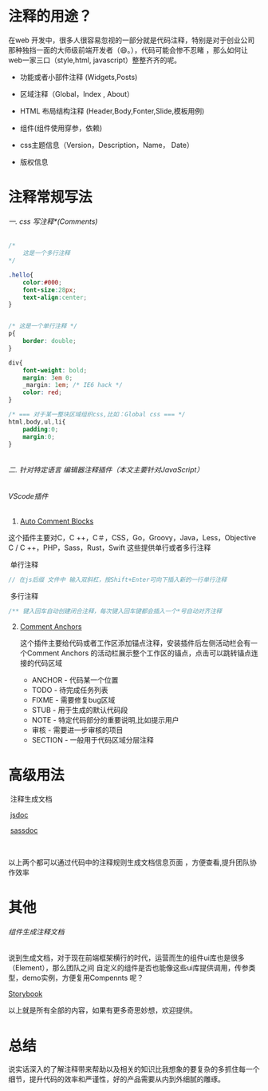 # 注释的用途？

在web 开发中，很多人很容易忽视的一部分就是代码注释，特别是对于创业公司那种独挡一面的大师级前端开发者（😄。），代码可能会惨不忍睹 ，那么如何让 web一家三口（style,html, javascript）整整齐齐的呢。

- 功能或者小部件注释 (Widgets,Posts)

- 区域注释（Global，Index , About）

- HTML 布局结构注释 (Header,Body,Fonter,Slide,模板用例)

- 组件(组件使用穿参，依赖)

- css主题信息（Version，Description，Name， Date）

- 版权信息

  

# 注释常规写法

######  一.  css 写注释*(Comments)

```css
/*
	这是一个多行注释
*/

.hello{
    color:#000;
    font-size:28px;
    text-align:center;
}


/* 这是一个单行注释 */
p{
    border: double;
}

div{
   	font-weight: bold;
	margin: 3em 0;
	_margin: 1em; /* IE6 hack */
	color: red;
}

/* === 对于某一整块区域组织css,比如：Global css === */
html,body,ul,li{
    padding:0;
    margin:0;
}
```

###### 

###### 二. 针对特定语言 编辑器注释插件（本文主要针对JavaScript）

###### 	VScode插件

1. [Auto Comment Blocks](https://marketplace.visualstudio.com/items?itemName=kevinkyang.auto-comment-blocks)

这个插件主要对C，C ++，C＃，CSS，Go，Groovy，Java，Less，Objective C / C ++，PHP，Sass，Rust，Swift 这些提供单行或者多行注释



​	单行注释

```javascript
// 在js后缀 文件中 输入双斜杠，按Shift+Enter可向下插入新的一行单行注释

```

​	多行注释

```javascript
/** 键入回车自动创建闭合注释，每次键入回车键都会插入一个*号自动对齐注释
```



2. [Comment Anchors](https://marketplace.visualstudio.com/items?itemName=ExodiusStudios.comment-anchors) 

   这个插件主要给代码或者工作区添加锚点注释，安装插件后左侧活动栏会有一个Comment Anchors 的活动栏展示整个工作区的锚点，点击可以跳转锚点连接的代码区域

   - ANCHOR - 代码某一个位置
   - TODO - 待完成任务列表
   - FIXME -  需要修复bug区域
   - STUB - 用于生成的默认代码段
   - NOTE - 特定代码部分的重要说明,比如提示用户
   - 审核 - 需要进一步审核的项目
   - SECTION - 一般用于代码区域分层注释

    

# 高级用法

​	注释生成文档

​	[jsdoc](https://devdocs.io/jsdoc/)

​	[sassdoc](http://sassdoc.com/)

​	

以上两个都可以通过代码中的注释规则生成文档信息页面 ，方便查看,提升团队协作效率



# 其他

###### 组件生成注释文档

说到生成文档，对于现在前端框架横行的时代，运营而生的组件ui库也是很多（Element），那么团队之间 自定义的组件是否也能像这些ui库提供调用，传参类型，demo实例，方便复用Compennts 呢？

[Storybook](https://storybook.js.org/) 



以上就是所有全部的内容，如果有更多奇思妙想，欢迎提供。



# 总结

说实话深入的了解注释带来帮助以及相关的知识比我想象的要复杂的多抓住每一个细节，提升代码的效率和严谨性，好的产品需要从内到外细腻的雕琢。